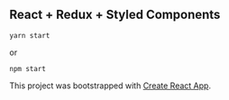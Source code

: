 ## React + Redux + Styled Components 
```
yarn start
```
or

```
npm start
```

This project was bootstrapped with [Create React App](https://github.com/facebook/create-react-app).
